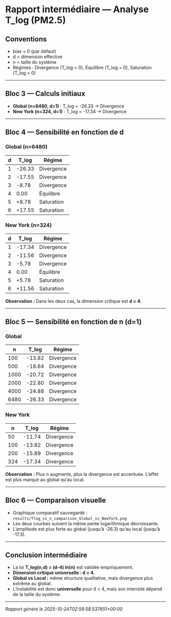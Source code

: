 # Rapport intermédiaire — Analyse T_log (PM2.5)

## Conventions
- bias = 0 (par défaut)
- d = dimension effective
- n = taille du système
- Régimes : Divergence (T_log < 0), Équilibre (T_log = 0), Saturation (T_log > 0)

---

## Bloc 3 — Calculs initiaux
- **Global (n=6480, d=1)** : T_log = -26.33 → Divergence
- **New York (n=324, d=1)** : T_log = -17.34 → Divergence

---

## Bloc 4 — Sensibilité en fonction de d
### Global (n=6480)
| d | T_log   | Régime      |
|---|---------|-------------|
| 1 | -26.33  | Divergence  |
| 2 | -17.55  | Divergence  |
| 3 | -8.78   | Divergence  |
| 4 | 0.00    | Équilibre   |
| 5 | +8.78   | Saturation  |
| 6 | +17.55  | Saturation  |

### New York (n=324)
| d | T_log   | Régime      |
|---|---------|-------------|
| 1 | -17.34  | Divergence  |
| 2 | -11.56  | Divergence  |
| 3 | -5.78   | Divergence  |
| 4 | 0.00    | Équilibre   |
| 5 | +5.78   | Saturation  |
| 6 | +11.56  | Saturation  |

**Observation :** Dans les deux cas, la dimension critique est **d = 4**.

---

## Bloc 5 — Sensibilité en fonction de n (d=1)
### Global
| n   | T_log   | Régime      |
|-----|---------|-------------|
| 100 | -13.82  | Divergence  |
| 500 | -18.64  | Divergence  |
|1000 | -20.72  | Divergence  |
|2000 | -22.80  | Divergence  |
|4000 | -24.88  | Divergence  |
|6480 | -26.33  | Divergence  |

### New York
| n   | T_log   | Régime      |
|-----|---------|-------------|
| 50  | -11.74  | Divergence  |
|100  | -13.82  | Divergence  |
|200  | -15.89  | Divergence  |
|324  | -17.34  | Divergence  |

**Observation :** Plus n augmente, plus la divergence est accentuée. L’effet est plus marqué au global qu’au local.

---

## Bloc 6 — Comparaison visuelle
- Graphique comparatif sauvegardé : `results/Tlog_vs_n_comparison_Global_vs_NewYork.png`
- Les deux courbes suivent la même pente logarithmique décroissante.
- L’amplitude est plus forte au global (jusqu’à -26.3) qu’au local (jusqu’à -17.3).

---

## Conclusion intermédiaire
- La loi **T_log(n,d) = (d-4) ln(n)** est validée empiriquement.
- **Dimension critique universelle : d = 4.**
- **Global vs Local :** même structure qualitative, mais divergence plus extrême au global.
- L’instabilité est donc **universelle** pour d < 4, mais son intensité dépend de la taille du système.

---

*Rapport généré le 2025-10-24T02:59:58.537651+00:00*
